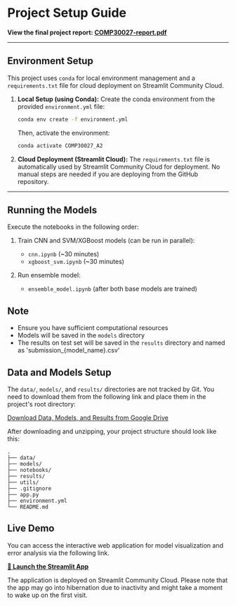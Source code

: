 # Project Setup Guide

**View the final project report: [COMP30027-report.pdf](./COMP30027-report.pdf)**

---

## Environment Setup

This project uses `conda` for local environment management and a `requirements.txt` file for cloud deployment on Streamlit Community Cloud.

1. **Local Setup (using Conda):**
   Create the conda environment from the provided `environment.yml` file:
   ```bash
   conda env create -f environment.yml
   ```
   Then, activate the environment:
   ```bash
   conda activate COMP30027_A2
   ```

2. **Cloud Deployment (Streamlit Cloud):**
   The `requirements.txt` file is automatically used by Streamlit Community Cloud for deployment. No manual steps are needed if you are deploying from the GitHub repository.

---

## Running the Models
Execute the notebooks in the following order:

1. Train CNN and SVM/XGBoost models (can be run in parallel):
   - `cnn.ipynb` (~30 minutes)
   - `xgboost_svm.ipynb` (~30 minutes)

2. Run ensemble model:
   - `ensemble_model.ipynb` (after both base models are trained)

## Note
- Ensure you have sufficient computational resources
- Models will be saved in the `models` directory
- The results on test set will be saved in the `results` directory and named as 'submission_{model_name}.csv'

## Data and Models Setup
The `data/`, `models/`, and `results/` directories are not tracked by Git. You need to download them from the following link and place them in the project's root directory:

[Download Data, Models, and Results from Google Drive](https://drive.google.com/file/d/1I2JZidA8NJzks_IPo5PfXVbDV0BErs2i/view?usp=sharing)

After downloading and unzipping, your project structure should look like this:
```
.
├── data/
├── models/
├── notebooks/
├── results/
├── utils/
├── .gitignore
├── app.py
├── environment.yml
└── README.md
```

## Live Demo

You can access the interactive web application for model visualization and error analysis via the following link.

**[🚀 Launch the Streamlit App](https://comp30027-a2-jzfwtsbls28gq6ghgr8dyd.streamlit.app/)**

The application is deployed on Streamlit Community Cloud. Please note that the app may go into hibernation due to inactivity and might take a moment to wake up on the first visit.